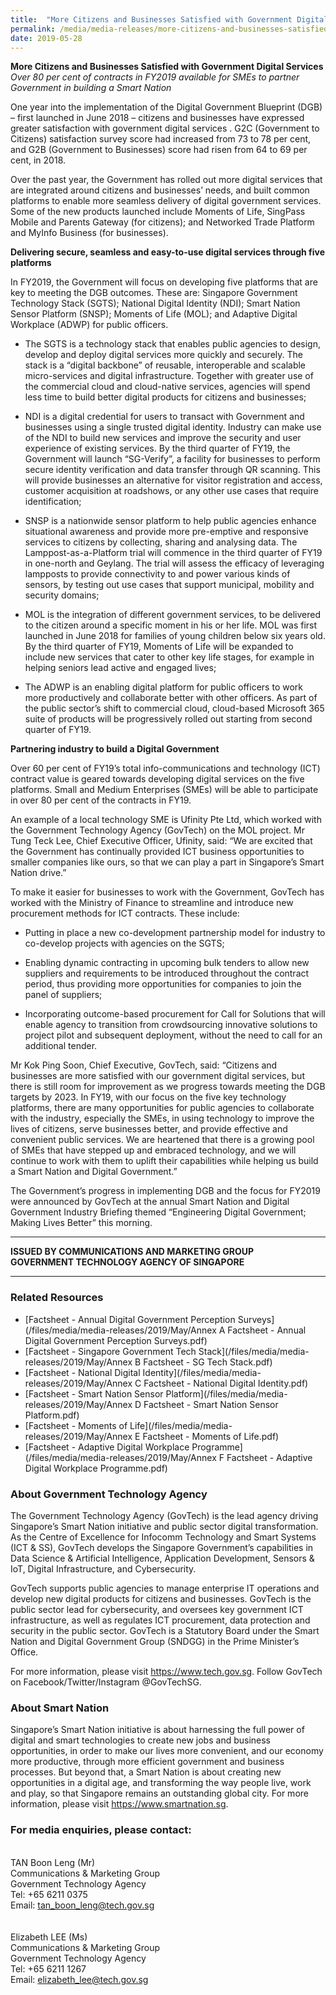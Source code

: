 ```yaml
---
title:  "More Citizens and Businesses Satisfied with Government Digital Services"
permalink: /media/media-releases/more-citizens-and-businesses-satisfied-with-government-digital-services
date: 2019-05-28
---
```


**More Citizens and Businesses Satisfied with Government Digital Services**<br>
*Over 80 per cent of contracts in FY2019 available for SMEs to partner Government in building a Smart Nation*

One year into the implementation of the Digital Government Blueprint (DGB) – first launched in June 2018 – citizens and businesses have expressed greater satisfaction with government digital services .  G2C (Government to Citizens) satisfaction survey score had increased from 73 to 78 per cent, and G2B (Government to Businesses) score had risen from 64 to 69 per cent, in 2018. 

Over the past year, the Government has rolled out more digital services that are integrated around citizens and businesses’ needs, and built common platforms to enable more seamless delivery of digital government services. Some of the new products launched include Moments of Life, SingPass Mobile and Parents Gateway (for citizens); and Networked Trade Platform and MyInfo Business (for businesses).  


**Delivering secure, seamless and easy-to-use digital services through five platforms**

In FY2019, the Government will focus on developing five platforms that are key to meeting the DGB outcomes. These are: Singapore Government Technology Stack (SGTS); National Digital Identity (NDI); Smart Nation Sensor Platform (SNSP); Moments of Life (MOL); and Adaptive Digital Workplace (ADWP) for public officers. 

*	The SGTS is a technology stack that enables public agencies to design, develop and deploy digital services more quickly and securely. The stack is a “digital backbone” of reusable, interoperable and scalable micro-services and digital infrastructure. Together with greater use of the commercial cloud and cloud-native services, agencies will spend less time to build better digital products for citizens and businesses;

*	NDI is a digital credential for users to transact with Government and businesses using a single trusted digital identity. Industry can make use of the NDI to build new services and improve the security and user experience of existing services. By the third quarter of FY19, the Government will launch “SG-Verify”, a facility for businesses to perform secure identity verification and data transfer through QR scanning. This will provide businesses an alternative for visitor registration and access, customer acquisition at roadshows, or any other use cases that require identification;

*	SNSP is a nationwide sensor platform to help public agencies enhance situational awareness and provide more pre-emptive and responsive services to citizens by collecting, sharing and analysing data. The Lamppost-as-a-Platform trial will commence in the third quarter of FY19 in one-north and Geylang. The trial will assess the efficacy of leveraging lampposts to provide connectivity to and power various kinds of sensors, by testing out use cases that support municipal, mobility and security domains; 

*	MOL is the integration of different government services, to be delivered to the citizen around a specific moment in his or her life. MOL was first launched in June 2018 for families of young children below six years old. By the third quarter of FY19, Moments of Life will be expanded to include new services that cater to other key life stages, for example in helping seniors lead active and engaged lives;  

*	The ADWP is an enabling digital platform for public officers to work more productively and collaborate better with other officers. As part of the public sector’s shift to commercial cloud, cloud-based Microsoft 365 suite of products will be progressively rolled out starting from second quarter of FY19. 

**Partnering industry to build a Digital Government**

Over 60 per cent of FY19’s total info-communications and technology (ICT) contract value is geared towards developing digital services on the five platforms.  Small and Medium Enterprises (SMEs) will be able to participate in over 80 per cent of the contracts in FY19. 

An example of a local technology SME is Ufinity Pte Ltd, which worked with the Government Technology Agency (GovTech) on the MOL project. Mr Tung Teck Lee, Chief Executive Officer, Ufinity, said: “We are excited that the Government has continually provided ICT business opportunities to smaller companies like ours, so that we can play a part in Singapore’s Smart Nation drive.” 

To make it easier for businesses to work with the Government, GovTech has worked with the Ministry of Finance to streamline and introduce new procurement methods for ICT contracts. These include:

*	Putting in place a new co-development partnership model for industry to co-develop projects with agencies on the SGTS;

*	Enabling dynamic contracting in upcoming bulk tenders to allow new suppliers and requirements to be introduced throughout the contract period, thus providing more opportunities for companies to join the panel of suppliers; 

*	Incorporating outcome-based procurement for Call for Solutions that will enable agency to transition from crowdsourcing innovative solutions to project pilot and subsequent deployment, without the need to call for an additional tender.

Mr Kok Ping Soon, Chief Executive, GovTech, said: “Citizens and businesses are more satisfied with our government digital services, but there is still room for improvement as we progress towards meeting the DGB targets by 2023. In FY19, with our focus on the five key technology platforms, there are many opportunities for public agencies to collaborate with the industry, especially the SMEs, in using technology to improve the lives of citizens, serve businesses better, and provide effective and convenient public services. We are heartened that there is a growing pool of SMEs that have stepped up and embraced technology, and we will continue to work with them to uplift their capabilities while helping us build a Smart Nation and Digital Government.”

The Government’s progress in implementing DGB and the focus for FY2019 were announced by GovTech at the annual Smart Nation and Digital Government Industry Briefing themed “Engineering Digital Government; Making Lives Better” this morning.  

---

**ISSUED BY COMMUNICATIONS AND MARKETING GROUP**<br>
**GOVERNMENT TECHNOLOGY AGENCY OF SINGAPORE**

---

### **Related Resources**
* [Factsheet - Annual Digital Government Perception Surveys](/files/media/media-releases/2019/May/Annex A Factsheet - Annual Digital Government Perception Surveys.pdf)
* [Factsheet - Singapore Government Tech Stack](/files/media/media-releases/2019/May/Annex B Factsheet - SG Tech Stack.pdf)
* [Factsheet - National Digital Identity](/files/media/media-releases/2019/May/Annex C Factsheet - National Digital Identity.pdf)
* [Factsheet - Smart Nation Sensor Platform](/files/media/media-releases/2019/May/Annex D Factsheet - Smart Nation Sensor Platform.pdf)
* [Factsheet - Moments of Life](/files/media/media-releases/2019/May/Annex E Factsheet - Moments of Life.pdf)
* [Factsheet - Adaptive Digital Workplace Programme](/files/media/media-releases/2019/May/Annex F Factsheet - Adaptive Digital Workplace Programme.pdf)


### **About Government Technology Agency**
The Government Technology Agency (GovTech) is the lead agency driving Singapore’s Smart Nation initiative and public sector digital transformation. As the Centre of Excellence for Infocomm Technology and Smart Systems (ICT & SS), GovTech develops the Singapore Government’s capabilities in Data Science & Artificial Intelligence, Application Development, Sensors & IoT, Digital Infrastructure, and Cybersecurity.  

GovTech supports public agencies to manage enterprise IT operations and develop new digital products for citizens and businesses. GovTech is the public sector lead for cybersecurity, and oversees key government ICT infrastructure, as well as regulates ICT procurement, data protection and security in the public sector.  GovTech is a Statutory Board under the Smart Nation and Digital Government Group (SNDGG) in the Prime Minister’s Office. 

For more information, please visit <https://www.tech.gov.sg>. Follow GovTech on Facebook/Twitter/Instagram @GovTechSG.


### **About Smart Nation**
Singapore’s Smart Nation initiative is about harnessing the full power of digital and smart technologies to create new jobs and business opportunities, in order to make our lives more convenient, and our economy more productive, through more efficient government and business processes. But beyond that, a Smart Nation is about creating new opportunities in a digital age, and transforming the way people live, work and play, so that Singapore remains an outstanding global city. For more information, please visit <https://www.smartnation.sg>.


### **For media enquiries, please contact:**
<br>TAN Boon Leng (Mr)
<br>Communications & Marketing Group
<br>Government Technology Agency
<br>Tel: +65 6211 0375
<br>Email: <tan_boon_leng@tech.gov.sg>
<br>
<br>
<br>Elizabeth LEE (Ms)
<br>Communications & Marketing Group 
<br>Government Technology Agency
<br>Tel: +65 6211 1267
<br>Email: <elizabeth_lee@tech.gov.sg>
